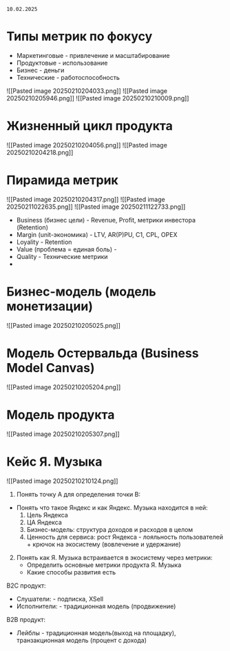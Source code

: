 	10.02.2025

# Типы метрик по фокусу
- Маркетинговые - привлечение и масштабирование
- Продуктовые - использование
- Бизнес - деньги
- Технические - работоспособность

![[Pasted image 20250210204033.png]]
![[Pasted image 20250210205946.png]]
![[Pasted image 20250210210009.png]]
# Жизненный цикл продукта
![[Pasted image 20250210204056.png]]
![[Pasted image 20250210204218.png]]
# Пирамида метрик
![[Pasted image 20250210204317.png]]
![[Pasted image 20250211022635.png]]
![[Pasted image 20250211122733.png]]
- Business (бизнес цели) - Revenue, Profit, метрики инвестора (Retention)
- Margin (unit-экономика) - LTV, AR(P)PU, C1, CPL, OPEX
- Loyality - Retention
- Value (проблема = единая боль) - 
- Quality - Технические метрики
- 
# Бизнес-модель (модель монетизации)
![[Pasted image 20250210205025.png]]
# Модель Остервальда (Business Model Canvas)
![[Pasted image 20250210205204.png]]
# Модель продукта
![[Pasted image 20250210205307.png]]

# Кейс Я. Музыка
![[Pasted image 20250210210124.png]]
1. Понять точку A для определения точки B: 
- Понять что такое Яндекс и как Яндекс. Музыка находится в ней:
	1. Цель Яндекса 
	2. ЦА Яндекса
	3. Бизнес-модель: структура доходов и расходов в целом
	4. Ценность для сервиса: рост Яндекса - лояльность пользователей + крючок на экосистему (вовлечение и удержание)
2. Понять как  Я. Музыка встраивается в экосистему через метрики:
	- Определить основные метрики продукта Я. Музыка
	- Какие способы развития есть

B2C продукт:
- Слушатели: - подписка, XSell
- Исполнители: - традиционная модель (продвижение)

B2B продукт:
- Лейблы - традиционная модель(выход на площадку), транзакционная модель (процент с дохода)